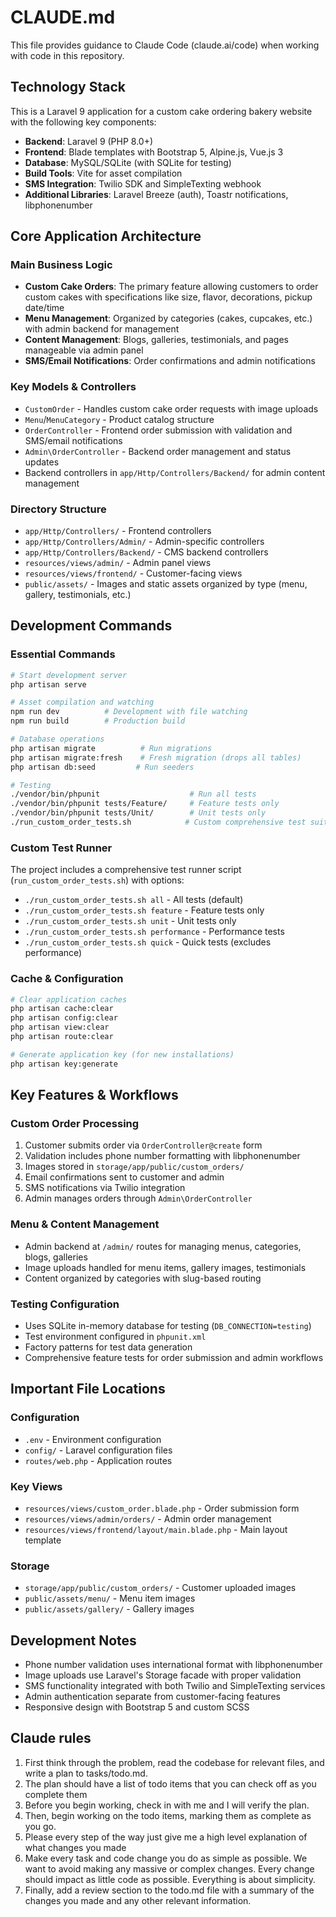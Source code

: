 # CLAUDE.md

This file provides guidance to Claude Code (claude.ai/code) when working with code in this repository.

## Technology Stack

This is a Laravel 9 application for a custom cake ordering bakery website with the following key components:

- **Backend**: Laravel 9 (PHP 8.0+)
- **Frontend**: Blade templates with Bootstrap 5, Alpine.js, Vue.js 3
- **Database**: MySQL/SQLite (with SQLite for testing)
- **Build Tools**: Vite for asset compilation
- **SMS Integration**: Twilio SDK and SimpleTexting webhook
- **Additional Libraries**: Laravel Breeze (auth), Toastr notifications, libphonenumber

## Core Application Architecture

### Main Business Logic
- **Custom Cake Orders**: The primary feature allowing customers to order custom cakes with specifications like size, flavor, decorations, pickup date/time
- **Menu Management**: Organized by categories (cakes, cupcakes, etc.) with admin backend for management
- **Content Management**: Blogs, galleries, testimonials, and pages manageable via admin panel
- **SMS/Email Notifications**: Order confirmations and admin notifications

### Key Models & Controllers
- `CustomOrder` - Handles custom cake order requests with image uploads
- `Menu`/`MenuCategory` - Product catalog structure  
- `OrderController` - Frontend order submission with validation and SMS/email notifications
- `Admin\OrderController` - Backend order management and status updates
- Backend controllers in `app/Http/Controllers/Backend/` for admin content management

### Directory Structure
- `app/Http/Controllers/` - Frontend controllers
- `app/Http/Controllers/Admin/` - Admin-specific controllers  
- `app/Http/Controllers/Backend/` - CMS backend controllers
- `resources/views/admin/` - Admin panel views
- `resources/views/frontend/` - Customer-facing views
- `public/assets/` - Images and static assets organized by type (menu, gallery, testimonials, etc.)

## Development Commands

### Essential Commands
```bash
# Start development server
php artisan serve

# Asset compilation and watching
npm run dev          # Development with file watching
npm run build        # Production build

# Database operations
php artisan migrate          # Run migrations
php artisan migrate:fresh    # Fresh migration (drops all tables)
php artisan db:seed         # Run seeders

# Testing
./vendor/bin/phpunit                    # Run all tests
./vendor/bin/phpunit tests/Feature/     # Feature tests only
./vendor/bin/phpunit tests/Unit/        # Unit tests only
./run_custom_order_tests.sh            # Custom comprehensive test suite
```

### Custom Test Runner
The project includes a comprehensive test runner script (`run_custom_order_tests.sh`) with options:
- `./run_custom_order_tests.sh all` - All tests (default)
- `./run_custom_order_tests.sh feature` - Feature tests only
- `./run_custom_order_tests.sh unit` - Unit tests only  
- `./run_custom_order_tests.sh performance` - Performance tests
- `./run_custom_order_tests.sh quick` - Quick tests (excludes performance)

### Cache & Configuration
```bash
# Clear application caches
php artisan cache:clear
php artisan config:clear
php artisan view:clear
php artisan route:clear

# Generate application key (for new installations)
php artisan key:generate
```

## Key Features & Workflows

### Custom Order Processing
1. Customer submits order via `OrderController@create` form
2. Validation includes phone number formatting with libphonenumber
3. Images stored in `storage/app/public/custom_orders/`
4. Email confirmations sent to customer and admin
5. SMS notifications via Twilio integration
6. Admin manages orders through `Admin\OrderController`

### Menu & Content Management
- Admin backend at `/admin/` routes for managing menus, categories, blogs, galleries
- Image uploads handled for menu items, gallery images, testimonials
- Content organized by categories with slug-based routing

### Testing Configuration
- Uses SQLite in-memory database for testing (`DB_CONNECTION=testing`)
- Test environment configured in `phpunit.xml`
- Factory patterns for test data generation
- Comprehensive feature tests for order submission and admin workflows

## Important File Locations

### Configuration
- `.env` - Environment configuration
- `config/` - Laravel configuration files
- `routes/web.php` - Application routes

### Key Views
- `resources/views/custom_order.blade.php` - Order submission form
- `resources/views/admin/orders/` - Admin order management
- `resources/views/frontend/layout/main.blade.php` - Main layout template

### Storage
- `storage/app/public/custom_orders/` - Customer uploaded images
- `public/assets/menu/` - Menu item images
- `public/assets/gallery/` - Gallery images

## Development Notes

- Phone number validation uses international format with libphonenumber
- Image uploads use Laravel's Storage facade with proper validation
- SMS functionality integrated with both Twilio and SimpleTexting services
- Admin authentication separate from customer-facing features
- Responsive design with Bootstrap 5 and custom SCSS

## Claude rules
1. First think through the problem, read the codebase for relevant files, and write a plan to tasks/todo.md.
2. The plan should have a list of todo items that you can check off as you complete them
3. Before you begin working, check in with me and I will verify the plan.
4. Then, begin working on the todo items, marking them as complete as you go.
5. Please every step of the way just give me a high level explanation of what changes you made
6. Make every task and code change you do as simple as possible. We want to avoid making any massive or complex changes. Every change should impact as little code as possible. Everything is about simplicity.
7. Finally, add a review section to the todo.md file with a summary of the changes you made and any other relevant information.